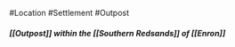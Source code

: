#Location #Settlement #Outpost
##### [[Outpost]] within the [[Southern Redsands]] of [[Enron]]







